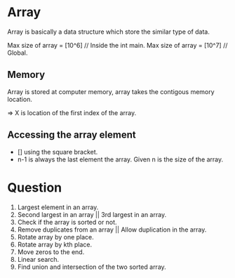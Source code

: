 # Array

Array is basically a data structure which store the similar type of data.

Max size of array = [10^6] // Inside the int main.
Max size of array = [10^7] // Global.

## Memory

Array is stored at computer memory, array takes the contigous memory location.

=> X is location of the first index of the array.

## Accessing the array element

- [] using the square bracket.
- n-1 is always the last element the array. Given n is the size of the array.

# Question

1. Largest element in an array.
2. Second largest in an array || 3rd largest in an array.
3. Check if the array is sorted or not.
4. Remove duplicates from an array || Allow duplication in the array.
5. Rotate array by one place.
6. Rotate array by kth place.
7. Move zeros to the end.
8. Linear search.
9. Find union and intersection of the two sorted array.
